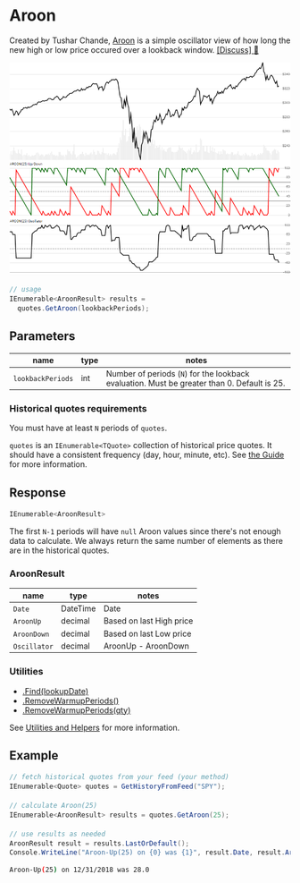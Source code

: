 ﻿# Aroon

Created by Tushar Chande, [Aroon](https://school.stockcharts.com/doku.php?id=technical_indicators:aroon) is a simple oscillator view of how long the new high or low price occured over a lookback window.
[[Discuss] :speech_balloon:](https://github.com/DaveSkender/Stock.Indicators/discussions/266 "Community discussion about this indicator")

![image](chart.png)

```csharp
// usage
IEnumerable<AroonResult> results =
  quotes.GetAroon(lookbackPeriods);  
```

## Parameters

| name | type | notes
| -- |-- |--
| `lookbackPeriods` | int | Number of periods (`N`) for the lookback evaluation.  Must be greater than 0.  Default is 25.

### Historical quotes requirements

You must have at least `N` periods of `quotes`.

`quotes` is an `IEnumerable<TQuote>` collection of historical price quotes.  It should have a consistent frequency (day, hour, minute, etc).  See [the Guide](../../docs/GUIDE.md) for more information.

## Response

```csharp
IEnumerable<AroonResult>
```

The first `N-1` periods will have `null` Aroon values since there's not enough data to calculate.  We always return the same number of elements as there are in the historical quotes.

### AroonResult

| name | type | notes
| -- |-- |--
| `Date` | DateTime | Date
| `AroonUp` | decimal | Based on last High price
| `AroonDown` | decimal | Based on last Low price
| `Oscillator` | decimal | AroonUp - AroonDown

### Utilities

- [.Find(lookupDate)](../../docs/UTILITIES.md#find-indicator-result-by-date)
- [.RemoveWarmupPeriods()](../../docs/UTILITIES.md#remove-warmup-periods)
- [.RemoveWarmupPeriods(qty)](../../docs/UTILITIES.md#remove-warmup-periods)

See [Utilities and Helpers](../../docs/UTILITIES.md#content) for more information.

## Example

```csharp
// fetch historical quotes from your feed (your method)
IEnumerable<Quote> quotes = GetHistoryFromFeed("SPY");

// calculate Aroon(25)
IEnumerable<AroonResult> results = quotes.GetAroon(25);

// use results as needed
AroonResult result = results.LastOrDefault();
Console.WriteLine("Aroon-Up(25) on {0} was {1}", result.Date, result.AroonUp);
```

```bash
Aroon-Up(25) on 12/31/2018 was 28.0
```
